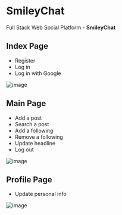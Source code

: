 # SmileyChat
Full Stack Web Social Platform - **SmileyChat**

## Index Page
- Register
- Log in
- Log in with Google 

![image](https://user-images.githubusercontent.com/40222298/206082030-ced66db8-1cb7-4bb3-9c3b-900ff0936494.png)



## Main Page
- Add a post
- Search a post
- Add a following
- Remove a following
- Update headline
- Log out

![image](https://user-images.githubusercontent.com/40222298/206082219-4f8cf520-bada-47b6-8ebd-ab051c9fd022.png)


## Profile Page
- Update personal info

![image](https://user-images.githubusercontent.com/40222298/206082280-32a6d1b6-2b03-4470-a23a-caeef8b37344.png)
